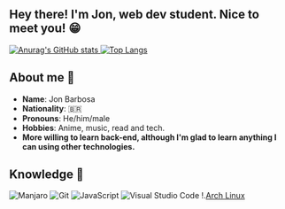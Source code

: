 ## Hey there! I'm Jon, web dev student. Nice to meet you! 😁

[![Anurag's GitHub stats](https://github-readme-stats.vercel.app/api?username=jnfbs&show_icons=true&theme=dark)
](https://github.com/anuraghazra/github-readme-stats)
[![Top Langs](https://github-readme-stats.vercel.app/api/top-langs/?username=jnfbs&show_icons=true&theme=dark)](https://github.com/anuraghazra/github-readme-stats)

## About me 🤔
* **Name**: Jon Barbosa
* **Nationality**: 🇧🇷
* **Pronouns**: He/him/male
* **Hobbies**: Anime, music, read and tech.
* **More willing to learn back-end, although I'm glad to learn anything I can using other technologies.**
## Knowledge 📝
![Manjaro](https://img.shields.io/badge/manjaro-35BF5C?style=for-the-badge&logo=manjaro&logoColor=white)
![Git](https://img.shields.io/badge/git-%23F05033.svg?style=for-the-badge&logo=git&logoColor=white)
![JavaScript](https://img.shields.io/badge/JavaScript-323330?style=for-the-badge&logo=javascript&logoColor=F7DF1E)
![Visual Studio Code](https://img.shields.io/badge/VisualStudioCode-0078d7.svg?style=for-the-badge&logo=visual-studio-code&logoColor=white)
!.[Arch Linux](https://img.shields.io/badge/Arch_Linux-1793D1?style=for-the-badge&logo=arch-linux&logoColor=white)
